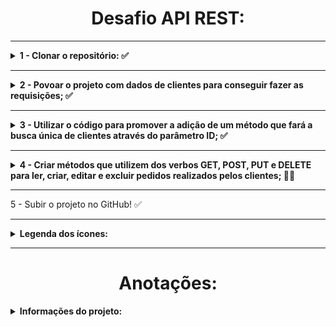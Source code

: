 <h1 align='center'>Desafio API REST:</h1>

--------------------------------------------------

<details>
  <summary> <b>1 - Clonar o repositório: ✅ </b> </summary>
  <br>
  Através desse repositório, faça as próximas etapas do desafio: 
  
  * https://github.com/guimendes92/cardinalidade
  
</details>

--------------------------------------------------

<details>
  <summary> <b>2 - Povoar o projeto com dados de clientes para conseguir fazer as requisições; ✅</b> </summary>
  <br>
 
  * Já existe o método para criar clientes, basta criar uma requisição com os parâmetros necessários para preencher os campor da tabela; 
</details>

--------------------------------------------------

<details>
  <summary> <b>3 - Utilizar o código para promover a adição de um método que fará a busca única de clientes através do parâmetro ID; ✅</b> </summary>
  <br>
 
  * Atualmente é possível verificar as pessoas cadastradas, porém, isso gera um json com a lista de TODOS os compradores, o objetivo é buscar um comprador específico através de sua identificação única ID;
</details>

--------------------------------------------------

<details>
  <summary> <b>4 - Criar métodos que utilizem dos verbos GET, POST, PUT e DELETE para ler, criar, editar e excluir pedidos realizados pelos clientes; 👨‍💻</b> </summary>
  <br>

 Esse método precisa:

* criar novos pedidos; ✅
* listar TODOS os pedidos realizados pelo cliente; ✅
* listar pedidos específicos através do ID da compra; ✅
* atualizar pedidos; 🕒
* deletar todos os pedidos; 🕒
* deletar pedidos específicos através do ID da compra; 🕒
 </details>

--------------------------------------------------

5 - Subir o projeto no GitHub! ✅

--------------------------------------------------

<details>
  <summary> <b>Legenda dos ícones:</b> </summary>
  <br>
  
  * ✅ -> Finalizado
  * 👨‍💻 -> Em progresso
  * 🕒 -> Não iniciado
 </details>
 
 --------------------------------------------------

 <h1 align='center'>Anotações:</h1>

<details>
  <summary> <b>Informações do projeto:</b> </summary>
  
--------------------------------------------------
  
  <details> 
    <summary> <b>Acesso as tabelas:</b> </summary>
    
  <br>
  Para acessar as tabelas do projeto, após iniciá-lo, acesse o link abaixo e clique em connect:
  
  <br>
    
    http://localhost:8080/h2-console/login.jsp?jsessionid=ed19cebe9f228d63816f9185f0931375

  Isso é necessário porque o projeto foi desenvolvido de forma simples, com o objetivo de ser iniciado facilmente, sem a necessidade de uma estrutura MySQL local na máquina do usuário.
    </details>

  --------------------------------------------------

  <details> 
    <summary> <b>Povoando as tabelas para realizar os testes: 📊</b> </summary>
    <br>
    Para testar os métodos disponíveis na aplicação, primeiro, é preciso adicionar dados a ela. Esses dados são referentes ao cadastro de clientes e criação de um pedido, e para fazermos as requisições de        criação de pedidos e cadastramento de compradores, por exemplo, aconselho que seja utilizado o Insomnia ou Postman, mas, tranquilarmente é possível utilizar outras ferramentas disponíveis! :) 
  
  <br>
  <br>

--------------------------------------------------
  
  <details> 
    <summary> <b>Cadastrando clientes: 👥</b> </summary>
    
  <br>
    
   Para cadastramos um cliente em nossa aplicação, temos o seguinte modelo de JSON para ser lançado:
    
  <br>

    POST -> http://localhost:8080/comprador

    {
    	"nome" : "Ada",
    	"sobrenome" : "Wong",
    	"idade" : "28"
    }
    
  </details>

--------------------------------------------------
   
   <details> 
    <summary> <b>Listando TODOS os clientes cadastrados: 📋</b> </summary>
    <br>
    
   Para verificarmos todos os clientes cadastrados em nossa aplicação, utilize o comando abaixo:
    <br>

    GET -> http://localhost:8080/comprador/listar/compradores

  Essa listagem dos compradores adicionados, podem também ser realizadas através de consultas diretas em nossa tabela, com o seguinte comando:

    SELECT * FROM comprador
    
  </details>

  </details>
 
 </details>








<!-- ![Loading](https://media.giphy.com/media/xTkcEQACH24SMPxIQg/giphy.gif) -->
